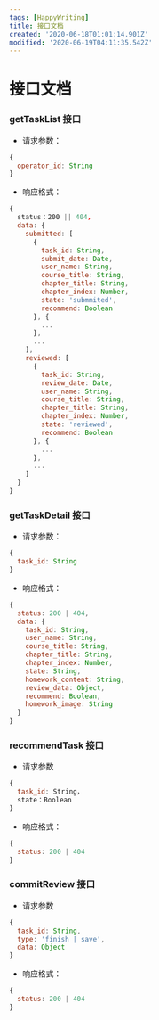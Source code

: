 ```yaml
---
tags: [HappyWriting]
title: 接口文档
created: '2020-06-18T01:01:14.901Z'
modified: '2020-06-19T04:11:35.542Z'
---
```


# 接口文档
### getTaskList 接口
* 请求参数：
```JavaScript
{
  operator_id: String
}
```
* 响应格式：
```JavaScript
{
  status：200 || 404，
  data: {
    submitted: [
      {
        task_id: String,
        submit_date: Date,
        user_name: String,
        course_title: String,
        chapter_title: String,
        chapter_index: Number,
        state: 'submmited',
        recommend: Boolean
      }, {
        ...
      },
      ...
    ],
    reviewed: [
      {
        task_id: String,
        review_date: Date,
        user_name: String,
        course_title: String,
        chapter_title: String,
        chapter_index: Number,
        state: 'reviewed',
        recommend: Boolean
      }, {
        ...
      },
      ...
    ]
  }
}
``````
### getTaskDetail 接口
* 请求参数：
```JavaScript
{
  task_id: String
}
``````
* 响应格式：
```JavaScript
{
  status: 200 | 404,
  data: {
    task_id: String,
    user_name: String,
    course_title: String,
    chapter_title: String,
    chapter_index: Number,
    state: String,
    homework_content: String,
    review_data: Object,
    recommend: Boolean,
    homework_image: String
  }
}
``````
### recommendTask 接口
* 请求参数 
```JavaScript
{
  task_id: String，
  state：Boolean
}
``````
* 响应格式：
```JavaScript
{
  status: 200 | 404
}
``````
### commitReview 接口
* 请求参数 
```JavaScript
{
  task_id: String, 
  type: 'finish | save',
  data: Object
}
``````
* 响应格式：
```JavaScript
{
  status: 200 | 404
}
``````

